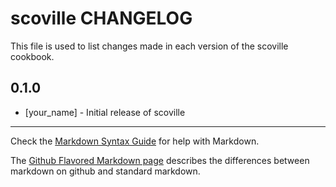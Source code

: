 scoville CHANGELOG
==================

This file is used to list changes made in each version of the scoville cookbook.

0.1.0
-----
- [your_name] - Initial release of scoville

- - -
Check the [Markdown Syntax Guide](http://daringfireball.net/projects/markdown/syntax) for help with Markdown.

The [Github Flavored Markdown page](http://github.github.com/github-flavored-markdown/) describes the differences between markdown on github and standard markdown.
